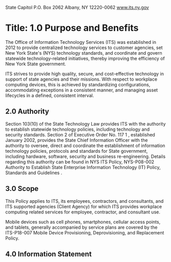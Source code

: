 State Capitol P.O. Box 2062 Albany, NY 12220-0062 www.its.ny.gov

$^{ }$



# Title: **1.0 Purpose and Benefits**

The Office of Information Technology Services (ITS) was established in 2012 to provide centralized technology services to customer agencies, set New York State's (NYS) technology standards, and coordinate and govern statewide technology-related initiatives, thereby improving the efficiency of New York State government.

ITS strives to provide high quality, secure, and cost-effective technology in support of state agencies and their missions. With respect to workplace computing devices, this is achieved by standardizing configurations, accommodating exceptions in a consistent manner, and managing asset lifecycles in a defined, consistent interval.

## **2.0 Authority**

Section 103(10) of the State Technology Law provides ITS with the authority to establish statewide technology policies, including technology and security standards. Section 2 of Executive Order No. 117 1 , established January 2002, provides the State Chief Information Officer with the authority to oversee, direct and coordinate the establishment of information technology policies, protocols and standards for State government, including hardware, software, security and business re-engineering. Details regarding this authority can be found in NYS ITS Policy, NYS-P08-002 Authority to Establish State Enterprise Information Technology (IT) Policy, Standards and Guidelines .

## **3.0 Scope**

This Policy applies to ITS, its employees, contractors, and consultants, and ITS supported agencies (Client Agency) for which ITS provides workplace computing related services for employee, contractor, and consultant use.

Mobile devices such as cell phones, smartphones, cellular access points, and tablets, generally accompanied by service plans are covered by the ITS-P18-007 Mobile Device Provisioning, Deprovisioning, and Replacement Policy.

## **4.0 Information Statement**